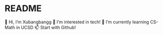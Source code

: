 # README
👋 Hi, I’m Xubangbangg
👀 I’m interested in tech!
🌱 I’m currently learning CS-Math in UCSD
📫 Start with Github!
